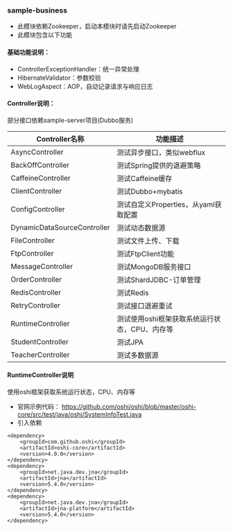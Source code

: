 ### sample-business
- 此模块依赖Zookeeper，启动本模块时请先启动Zookeeper
- 此模块包含以下功能

#### 基础功能说明：
- ControllerExceptionHandler：统一异常处理
- HibernateValidator：参数校验
- WebLogAspect：AOP，自动记录请求与响应日志

#### Controller说明：
部分接口依赖sample-server项目(Dubbo服务)

| Controller名称 | 功能描述 |
| --- | --- |
| AsyncController               | 测试异步接口，类似webflux |
| BackOffController             | 测试Spring提供的退避策略 |
| CaffeineController            | 测试Caffeine缓存 |
| ClientController              | 测试Dubbo+mybatis |
| ConfigController              | 测试自定义Properties，从yaml获取配置 |
| DynamicDataSourceController   | 测试动态数据源 |
| FileController                | 测试文件上传、下载 |
| FtpController                 | 测试FtpClient功能 |
| MessageController             | 测试MongoDB服务接口 |
| OrderController               | 测试ShardJDBC-订单管理 |
| RedisController               | 测试Redis |
| RetryController               | 测试接口退避重试 |
| RuntimeController             | 测试使用oshi框架获取系统运行状态，CPU、内存等  |
| StudentController             | 测试JPA |
| TeacherController             | 测试多数据源 |

#### RuntimeController说明
使用oshi框架获取系统运行状态，CPU、内存等 
- 官网示例代码： https://github.com/oshi/oshi/blob/master/oshi-core/src/test/java/oshi/SystemInfoTest.java
- 引入依赖
```
<dependency>
    <groupId>com.github.oshi</groupId>
    <artifactId>oshi-core</artifactId>
    <version>4.0.0</version>
</dependency>
<dependency>
    <groupId>net.java.dev.jna</groupId>
    <artifactId>jna</artifactId>
    <version>5.4.0</version>
</dependency>
<dependency>
    <groupId>net.java.dev.jna</groupId>
    <artifactId>jna-platform</artifactId>
    <version>5.4.0</version>
</dependency>
```